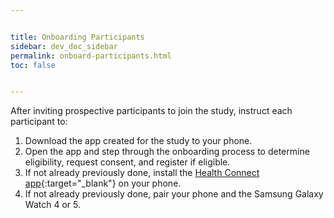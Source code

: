 ```yaml
---


title: Onboarding Participants
sidebar: dev_doc_sidebar
permalink: onboard-participants.html
toc: false


---
```




After inviting prospective participants to join the study, instruct each participant to:

1. Download the app created for the study to your phone.
2. Open the app and step through the onboarding process to determine eligibility, request consent, and register if eligible.
3. If not already previously done, install the [Health Connect app](https://play.google.com/store/apps/details?id=com.google.android.apps.healthdata){:target="_blank"} on your phone.
4. If not already previously done, pair your phone and the Samsung Galaxy Watch 4 or 5.
